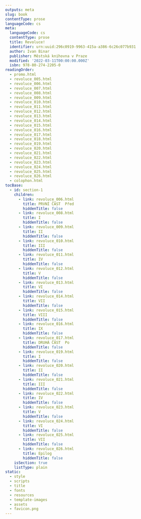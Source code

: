 ```yaml
---
outputs: meta
slug: book
contentType: prose
languageCode: cs
meta:
  languageCode: cs
  contentType: prose
  title: Revoluce!
  identifier: urn:uuid:296c0919-9963-415a-a386-6c26c077b931
  author: Ivan Binar
  publisher: Městská knihovna v Praze
  modified: '2022-03-11T00:00:00.000Z'
  isbn: 978-80-274-2205-0
readingOrder:
  - promo.html
  - revoluce_005.html
  - revoluce_006.html
  - revoluce_007.html
  - revoluce_008.html
  - revoluce_009.html
  - revoluce_010.html
  - revoluce_011.html
  - revoluce_012.html
  - revoluce_013.html
  - revoluce_014.html
  - revoluce_015.html
  - revoluce_016.html
  - revoluce_017.html
  - revoluce_018.html
  - revoluce_019.html
  - revoluce_020.html
  - revoluce_021.html
  - revoluce_022.html
  - revoluce_023.html
  - revoluce_024.html
  - revoluce_025.html
  - revoluce_026.html
  - colophon.html
tocBase:
  - id: section-1
    children:
      - link: revoluce_006.html
        title: PRVNÍ ČÁST  Před
        hiddenTitle: false
      - link: revoluce_008.html
        title: I
        hiddenTitle: false
      - link: revoluce_009.html
        title: II
        hiddenTitle: false
      - link: revoluce_010.html
        title: III
        hiddenTitle: false
      - link: revoluce_011.html
        title: IV
        hiddenTitle: false
      - link: revoluce_012.html
        title: V
        hiddenTitle: false
      - link: revoluce_013.html
        title: VI
        hiddenTitle: false
      - link: revoluce_014.html
        title: VII
        hiddenTitle: false
      - link: revoluce_015.html
        title: VIII
        hiddenTitle: false
      - link: revoluce_016.html
        title: IX
        hiddenTitle: false
      - link: revoluce_017.html
        title: DRUHÁ ČÁST  Po
        hiddenTitle: false
      - link: revoluce_019.html
        title: I
        hiddenTitle: false
      - link: revoluce_020.html
        title: II
        hiddenTitle: false
      - link: revoluce_021.html
        title: III
        hiddenTitle: false
      - link: revoluce_022.html
        title: IV
        hiddenTitle: false
      - link: revoluce_023.html
        title: V
        hiddenTitle: false
      - link: revoluce_024.html
        title: VI
        hiddenTitle: false
      - link: revoluce_025.html
        title: VII
        hiddenTitle: false
      - link: revoluce_026.html
        title: Epilog
        hiddenTitle: false
    isSection: true
    listType: plain
static:
  - style
  - scripts
  - title
  - fonts
  - resources
  - template-images
  - assets
  - favicon.png
---
```

